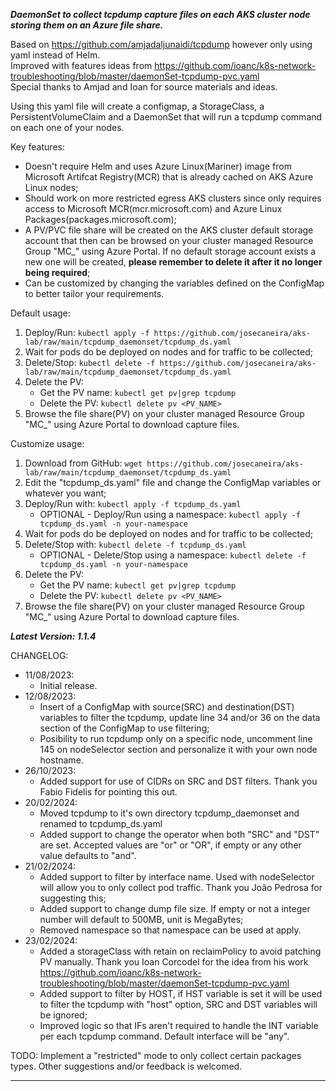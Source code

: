 

***DaemonSet to collect tcpdump capture files on each AKS cluster node storing them on an Azure file share.***

Based on https://github.com/amjadaljunaidi/tcpdump however only using yaml instead of Helm.  
Improved with features ideas from https://github.com/ioanc/k8s-network-troubleshooting/blob/master/daemonSet-tcpdump-pvc.yaml  
Special thanks to Amjad and Ioan for source materials and ideas.  

Using this yaml file will create a configmap, a StorageClass, a PersistentVolumeClaim and a DaemonSet that will run a tcpdump command on each one of your nodes.

Key features:
* Doesn't require Helm and uses Azure Linux(Mariner) image from Microsoft Artifcat Registry(MCR) that is already cached on AKS Azure Linux nodes;
* Should work on more restricted egress AKS clusters since only requires access to Microsoft MCR(mcr.microsoft.com) and Azure Linux Packages(packages.microsoft.com);
* A PV/PVC file share will be created on the AKS cluster default storage account that then can be browsed on your cluster managed Resource Group "MC_" using Azure Portal. If no default storage account exists a new one will be created, __please remember to delete it after it no longer being required__;
* Can be customized by changing the variables defined on the ConfigMap to better tailor your requirements.

Default usage:  
1. Deploy/Run: `kubectl apply -f https://github.com/josecaneira/aks-lab/raw/main/tcpdump_daemonset/tcpdump_ds.yaml`
2. Wait for pods do be deployed on nodes and for traffic to be collected;
3. Delete/Stop: `kubectl delete -f https://github.com/josecaneira/aks-lab/raw/main/tcpdump_daemonset/tcpdump_ds.yaml`
4. Delete the PV:  
   - Get the PV name: `kubectl get pv|grep tcpdump`
   - Delete the PV: `kubectl delete pv <PV_NAME>`
5. Browse the file share(PV) on your cluster managed Resource Group "MC_" using Azure Portal to download capture files.

Customize usage:

1) Download from GitHub: `wget https://github.com/josecaneira/aks-lab/raw/main/tcpdump_daemonset/tcpdump_ds.yaml`
2) Edit the "tcpdump_ds.yaml" file and change the ConfigMap variables or whatever you want;
3) Deploy/Run with: `kubectl apply -f tcpdump_ds.yaml`
   - OPTIONAL - Deploy/Run using a namespace: `kubectl apply -f tcpdump_ds.yaml -n your-namespace`
4) Wait for pods do be deployed on nodes and for traffic to be collected;
5) Delete/Stop with: `kubectl delete -f tcpdump_ds.yaml`
   - OPTIONAL - Delete/Stop using a namespace: `kubectl delete -f tcpdump_ds.yaml -n your-namespace`
6) Delete the PV:
   - Get the PV name: `kubectl get pv|grep tcpdump`
   - Delete the PV: `kubectl delete pv <PV_NAME>`
7) Browse the file share(PV) on your cluster managed Resource Group "MC_" using Azure Portal to download capture files.

***Latest Version: 1.1.4***

CHANGELOG:  
* 11/08/2023:
  - Initial release.
* 12/08/2023:
  - Insert of a ConfigMap with source(SRC) and destination(DST) variables to filter the tcpdump, update line 34 and/or 36 on the data section of the ConfigMap to use filtering;
  - Posibility to run tcpdump only on a specific node, uncomment line 145 on nodeSelector section and personalize it with your own node hostname.
* 26/10/2023:
  - Added support for use of CIDRs on SRC and DST filters. Thank you Fabio Fidelis for pointing this out.
* 20/02/2024:
  - Moved tcpdump to it's own directory tcpdump_daemonset and renamed to tcpdump_ds.yaml
  - Added support to change the operator when both "SRC" and "DST" are set. Accepted values are "or" or "OR", if empty or any other value defaults to "and".
* 21/02/2024:
  - Added support to filter by interface name. Used with nodeSelector will allow you to only collect pod traffic. Thank you João Pedrosa for suggesting this;
  - Added support to change dump file size. If empty or not a integer number will default to 500MB, unit is MegaBytes;
  - Removed namespace so that namespace can be used at apply.
* 23/02/2024:
  - Added a storageClass with retain on reclaimPolicy to avoid patching PV manually. Thank you Ioan Corcodel for the idea from his work https://github.com/ioanc/k8s-network-troubleshooting/blob/master/daemonSet-tcpdump-pvc.yaml
  - Added support to filter by HOST, if HST variable is set it will be used to filter the tcpdump with "host" option, SRC and DST variables will be ignored;
  - Improved logic so that IFs aren't required to handle the INT variable per each tcpdump command. Default interface will be "any".
		
TODO: Implement a "restricted" mode to only collect certain packages types. Other suggestions and/or feedback is welcomed.

__________________________________________________________________________________________________________________________________________________________________________________________________________

